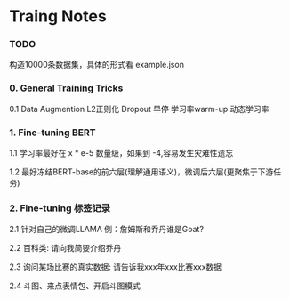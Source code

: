 # Traing Notes

### TODO

构造10000条数据集，具体的形式看 example.json


### 0. General Training Tricks

0.1 Data Augmention L2正则化 Dropout 早停 学习率warm-up 动态学习率

### 1. Fine-tuning BERT

1.1 学习率最好在 x * e-5 数量级，如果到 -4,容易发生灾难性遗忘

1.2 最好冻结BERT-base的前六层(理解通用语义)，微调后六层(更聚焦于下游任务)

### 2. Fine-tuning 标签记录

2.1 针对自己的微调LLAMA 例：詹姆斯和乔丹谁是Goat?

2.2 百科类: 请向我简要介绍乔丹

2.3 询问某场比赛的真实数据: 请告诉我xxx年xxx比赛xxx数据

2.4 斗图、来点表情包、开启斗图模式
